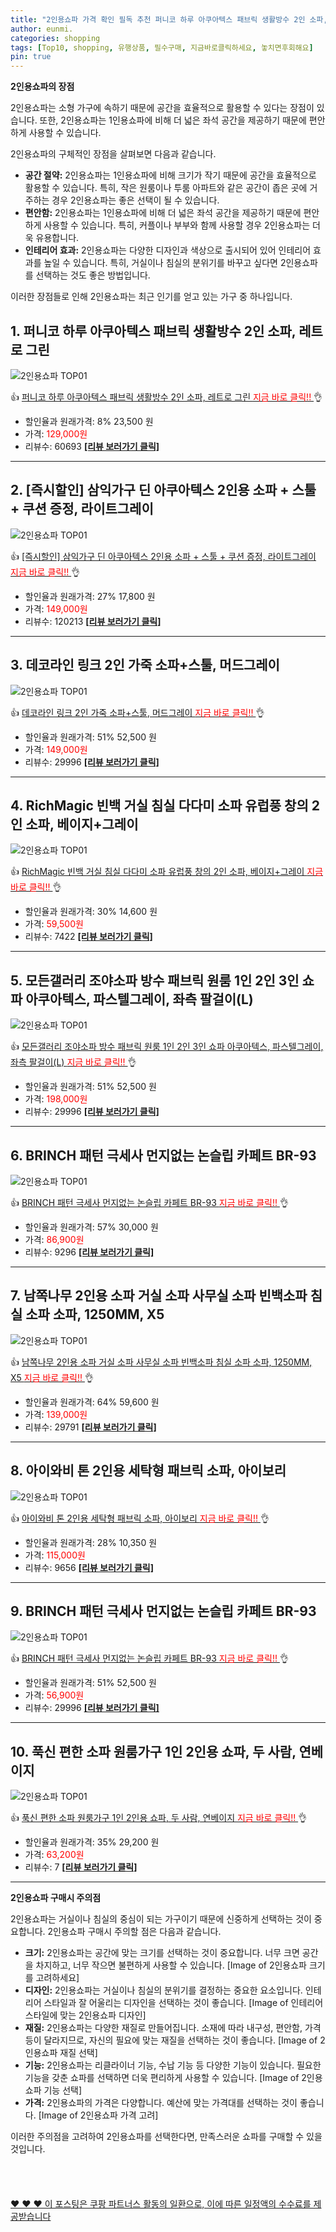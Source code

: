 ```yaml
---
title: "2인용쇼파 가격 확인 필독 추천 퍼니코 하루 아쿠아텍스 패브릭 생활방수 2인 소파, 레트로 그린 비교 장점 구매가이드"
author: eunmi.
categories: shopping
tags: [Top10, shopping, 유행상품, 필수구매, 지금바로클릭하세요, 놓치면후회해요]
pin: true
---
```

**2인용쇼파의 장점**

2인용쇼파는 소형 가구에 속하기 때문에 공간을 효율적으로 활용할 수 있다는 장점이 있습니다. 또한, 2인용쇼파는 1인용쇼파에 비해 더 넓은 좌석 공간을 제공하기 때문에 편안하게 사용할 수 있습니다.

2인용쇼파의 구체적인 장점을 살펴보면 다음과 같습니다.

* **공간 절약:** 2인용쇼파는 1인용쇼파에 비해 크기가 작기 때문에 공간을 효율적으로 활용할 수 있습니다. 특히, 작은 원룸이나 투룸 아파트와 같은 공간이 좁은 곳에 거주하는 경우 2인용쇼파는 좋은 선택이 될 수 있습니다.
* **편안함:** 2인용쇼파는 1인용쇼파에 비해 더 넓은 좌석 공간을 제공하기 때문에 편안하게 사용할 수 있습니다. 특히, 커플이나 부부와 함께 사용할 경우 2인용쇼파는 더욱 유용합니다.
* **인테리어 효과:** 2인용쇼파는 다양한 디자인과 색상으로 출시되어 있어 인테리어 효과를 높일 수 있습니다. 특히, 거실이나 침실의 분위기를 바꾸고 싶다면 2인용쇼파를 선택하는 것도 좋은 방법입니다.

이러한 장점들로 인해 2인용쇼파는 최근 인기를 얻고 있는 가구 중 하나입니다.

   

## 1. 퍼니코 하루 아쿠아텍스 패브릭 생활방수 2인 소파, 레트로 그린

![2인용쇼파 TOP01](https://thumbnail10.coupangcdn.com/thumbnails/remote/230x230ex/image/vendor_inventory/d0f0/ebfc44ab927ed2ce2ce75a25eb592d9aadfae8d8d97fea735502d662566a.jpg)


👍 [퍼니코 하루 아쿠아텍스 패브릭 생활방수 2인 소파, 레트로 그린 <font color=red> 지금 바로 클릭!! </font> ](https://link.coupang.com/re/AFFSDP?lptag=AF3617701&subid=GithubCoopas&pageKey=7449686425&traceid=V0-153&itemId=19391131320&vendorItemId=86502951971) 👌 


- 할인율과 원래가격: 8%  23,500   원
- 가격: <span style='color:red'>129,000원</span>
- 리뷰수: 60693  [**[리뷰 보러가기 클릭]**](https://link.coupang.com/re/AFFSDP?lptag=AF3617701&subid=GithubCoopas&pageKey=7449686425&traceid=V0-153&itemId=19391131320&vendorItemId=86502951971)

---


   

## 2. [즉시할인] 삼익가구 딘 아쿠아텍스 2인용 소파 + 스툴 + 쿠션 증정, 라이트그레이

![2인용쇼파 TOP01](https://thumbnail8.coupangcdn.com/thumbnails/remote/230x230ex/image/vendor_inventory/6e43/aa35a96ee589ffc9db43f6f7886e44020b19c9287e14a79986254a1f3529.jpg)


👍 [[즉시할인] 삼익가구 딘 아쿠아텍스 2인용 소파 + 스툴 + 쿠션 증정, 라이트그레이 <font color=red> 지금 바로 클릭!! </font> ](https://link.coupang.com/re/AFFSDP?lptag=AF3617701&subid=GithubCoopas&pageKey=7198907050&traceid=V0-153&itemId=18192018852&vendorItemId=80859245390) 👌 


- 할인율과 원래가격: 27%  17,800   원
- 가격: <span style='color:red'>149,000원</span>
- 리뷰수: 120213  [**[리뷰 보러가기 클릭]**](https://link.coupang.com/re/AFFSDP?lptag=AF3617701&subid=GithubCoopas&pageKey=7198907050&traceid=V0-153&itemId=18192018852&vendorItemId=80859245390)

---


   

## 3. 데코라인 링크 2인 가죽 소파+스툴, 머드그레이

![2인용쇼파 TOP01](https://thumbnail10.coupangcdn.com/thumbnails/remote/230x230ex/image/vendor_inventory/82a4/94a52e0ae77924875f8b677df9406dcff9eada3e536e5fea375cce80dffd.jpg)


👍 [데코라인 링크 2인 가죽 소파+스툴, 머드그레이 <font color=red> 지금 바로 클릭!! </font> ](https://link.coupang.com/re/AFFSDP?lptag=AF3617701&subid=GithubCoopas&pageKey=1204404666&traceid=V0-153&itemId=2190159638&vendorItemId=70184296073) 👌 


- 할인율과 원래가격: 51%  52,500   원
- 가격: <span style='color:red'>149,000원</span>
- 리뷰수: 29996  [**[리뷰 보러가기 클릭]**](https://link.coupang.com/re/AFFSDP?lptag=AF3617701&subid=GithubCoopas&pageKey=1204404666&traceid=V0-153&itemId=2190159638&vendorItemId=70184296073)

---


   

## 4. RichMagic 빈백 거실 침실 다다미 소파 유럽풍 창의 2인 소파, 베이지+그레이

![2인용쇼파 TOP01](https://thumbnail8.coupangcdn.com/thumbnails/remote/230x230ex/image/vendor_inventory/bd49/aec08e98ae8b926f72931c23bbe24570f060e4e9b9fdf12a773a9b8c3631.jpg)


👍 [RichMagic 빈백 거실 침실 다다미 소파 유럽풍 창의 2인 소파, 베이지+그레이 <font color=red> 지금 바로 클릭!! </font> ](https://link.coupang.com/re/AFFSDP?lptag=AF3617701&subid=GithubCoopas&pageKey=7663086472&traceid=V0-153&itemId=20420804710&vendorItemId=87512079087) 👌 


- 할인율과 원래가격: 30%  14,600   원
- 가격: <span style='color:red'>59,500원</span>
- 리뷰수: 7422  [**[리뷰 보러가기 클릭]**](https://link.coupang.com/re/AFFSDP?lptag=AF3617701&subid=GithubCoopas&pageKey=7663086472&traceid=V0-153&itemId=20420804710&vendorItemId=87512079087)

---


   

## 5. 모든갤러리 조야소파 방수 패브릭 원룸 1인 2인 3인 쇼파 아쿠아텍스, 파스텔그레이, 좌측 팔걸이(L)

![2인용쇼파 TOP01](https://thumbnail10.coupangcdn.com/thumbnails/remote/230x230ex/image/vendor_inventory/66ea/dbadbc7118a2e7b5ac2596b91ef8cb8eefeab3144dee10ee89c7dab0261e.jpg)


👍 [모든갤러리 조야소파 방수 패브릭 원룸 1인 2인 3인 쇼파 아쿠아텍스, 파스텔그레이, 좌측 팔걸이(L) <font color=red> 지금 바로 클릭!! </font> ](https://link.coupang.com/re/AFFSDP?lptag=AF3617701&subid=GithubCoopas&pageKey=7677820583&traceid=V0-153&itemId=20499431473&vendorItemId=86129376092) 👌 


- 할인율과 원래가격: 51%  52,500   원
- 가격: <span style='color:red'>198,000원</span>
- 리뷰수: 29996  [**[리뷰 보러가기 클릭]**](https://link.coupang.com/re/AFFSDP?lptag=AF3617701&subid=GithubCoopas&pageKey=7677820583&traceid=V0-153&itemId=20499431473&vendorItemId=86129376092)

---


   

## 6. BRINCH 패턴 극세사 먼지없는 논슬립 카페트 BR-93

![2인용쇼파 TOP01](https://thumbnail6.coupangcdn.com/thumbnails/remote/230x230ex/image/vendor_inventory/8256/90e8aa994de29d4a888a1020c7a87fccdbea7c47fc250a5623faebcca9d8.jpg)


👍 [BRINCH 패턴 극세사 먼지없는 논슬립 카페트 BR-93 <font color=red> 지금 바로 클릭!! </font> ](https://link.coupang.com/re/AFFSDP?lptag=AF3617701&subid=GithubCoopas&pageKey=6257618643&traceid=V0-153&itemId=12721550328&vendorItemId=85068043821) 👌 


- 할인율과 원래가격: 57%  30,000   원
- 가격: <span style='color:red'>86,900원</span>
- 리뷰수: 9296  [**[리뷰 보러가기 클릭]**](https://link.coupang.com/re/AFFSDP?lptag=AF3617701&subid=GithubCoopas&pageKey=6257618643&traceid=V0-153&itemId=12721550328&vendorItemId=85068043821)

---


   

## 7. 남쪽나무 2인용 소파 거실 소파 사무실 소파 빈백소파 침실 소파 소파, 1250MM, X5

![2인용쇼파 TOP01](https://thumbnail9.coupangcdn.com/thumbnails/remote/230x230ex/image/vendor_inventory/bda7/79e75b78a91840399ac4782bdda46cc86619dfd74af62911fb46b7a1f89d.jpg)


👍 [남쪽나무 2인용 소파 거실 소파 사무실 소파 빈백소파 침실 소파 소파, 1250MM, X5 <font color=red> 지금 바로 클릭!! </font> ](https://link.coupang.com/re/AFFSDP?lptag=AF3617701&subid=GithubCoopas&pageKey=7566333016&traceid=V0-153&itemId=19944830916&vendorItemId=87592822251) 👌 


- 할인율과 원래가격: 64%  59,600   원
- 가격: <span style='color:red'>139,000원</span>
- 리뷰수: 29791  [**[리뷰 보러가기 클릭]**](https://link.coupang.com/re/AFFSDP?lptag=AF3617701&subid=GithubCoopas&pageKey=7566333016&traceid=V0-153&itemId=19944830916&vendorItemId=87592822251)

---


   

## 8. 아이와비 톤 2인용 세탁형 패브릭 소파, 아이보리

![2인용쇼파 TOP01](https://thumbnail9.coupangcdn.com/thumbnails/remote/230x230ex/image/vendor_inventory/4729/b84d07ba82c4dd7eb801f3d286c335b89bfa5ee7efe27012aed2adc3dc10.jpg)


👍 [아이와비 톤 2인용 세탁형 패브릭 소파, 아이보리 <font color=red> 지금 바로 클릭!! </font> ](https://link.coupang.com/re/AFFSDP?lptag=AF3617701&subid=GithubCoopas&pageKey=7680185977&traceid=V0-153&itemId=20511493571&vendorItemId=85188940438) 👌 


- 할인율과 원래가격: 28%  10,350   원
- 가격: <span style='color:red'>115,000원</span>
- 리뷰수: 9656  [**[리뷰 보러가기 클릭]**](https://link.coupang.com/re/AFFSDP?lptag=AF3617701&subid=GithubCoopas&pageKey=7680185977&traceid=V0-153&itemId=20511493571&vendorItemId=85188940438)

---


   

## 9. BRINCH 패턴 극세사 먼지없는 논슬립 카페트 BR-93

![2인용쇼파 TOP01](https://thumbnail8.coupangcdn.com/thumbnails/remote/230x230ex/image/vendor_inventory/1aad/15ca7fde1ae94404fc061c92540d850f1f459488a28308b9f9cb3d997a88.jpg)


👍 [BRINCH 패턴 극세사 먼지없는 논슬립 카페트 BR-93 <font color=red> 지금 바로 클릭!! </font> ](https://link.coupang.com/re/AFFSDP?lptag=AF3617701&subid=GithubCoopas&pageKey=6257618643&traceid=V0-153&itemId=12721550205&vendorItemId=85068042453) 👌 


- 할인율과 원래가격: 51%  52,500   원
- 가격: <span style='color:red'>56,900원</span>
- 리뷰수: 29996  [**[리뷰 보러가기 클릭]**](https://link.coupang.com/re/AFFSDP?lptag=AF3617701&subid=GithubCoopas&pageKey=6257618643&traceid=V0-153&itemId=12721550205&vendorItemId=85068042453)

---


   

## 10. 푹신 편한 소파 원룸가구 1인 2인용 쇼파, 두 사람, 연베이지

![2인용쇼파 TOP01](https://thumbnail8.coupangcdn.com/thumbnails/remote/230x230ex/image/vendor_inventory/619e/291e1c689c7bea7ed47a117d38c36422b3df092a4ad6e058fb60d8a441cb.jpg)


👍 [푹신 편한 소파 원룸가구 1인 2인용 쇼파, 두 사람, 연베이지 <font color=red> 지금 바로 클릭!! </font> ](https://link.coupang.com/re/AFFSDP?lptag=AF3617701&subid=GithubCoopas&pageKey=7495912065&traceid=V0-153&itemId=19611164452&vendorItemId=87246521030) 👌 


- 할인율과 원래가격: 35%  29,200   원
- 가격: <span style='color:red'>63,200원</span>
- 리뷰수: 7  [**[리뷰 보러가기 클릭]**](https://link.coupang.com/re/AFFSDP?lptag=AF3617701&subid=GithubCoopas&pageKey=7495912065&traceid=V0-153&itemId=19611164452&vendorItemId=87246521030)

---
**2인용쇼파 구매시 주의점**

2인용쇼파는 거실이나 침실의 중심이 되는 가구이기 때문에 신중하게 선택하는 것이 중요합니다. 2인용쇼파 구매시 주의할 점은 다음과 같습니다.

* **크기:** 2인용쇼파는 공간에 맞는 크기를 선택하는 것이 중요합니다. 너무 크면 공간을 차지하고, 너무 작으면 불편하게 사용할 수 있습니다.
[Image of 2인용쇼파 크기를 고려하세요]
* **디자인:** 2인용쇼파는 거실이나 침실의 분위기를 결정하는 중요한 요소입니다. 인테리어 스타일과 잘 어울리는 디자인을 선택하는 것이 좋습니다.
[Image of 인테리어 스타일에 맞는 2인용쇼파 디자인]
* **재질:** 2인용쇼파는 다양한 재질로 만들어집니다. 소재에 따라 내구성, 편안함, 가격 등이 달라지므로, 자신의 필요에 맞는 재질을 선택하는 것이 좋습니다.
[Image of 2인용쇼파 재질 선택]
* **기능:** 2인용쇼파는 리클라이너 기능, 수납 기능 등 다양한 기능이 있습니다. 필요한 기능을 갖춘 쇼파를 선택하면 더욱 편리하게 사용할 수 있습니다.
[Image of 2인용쇼파 기능 선택]
* **가격:** 2인용쇼파의 가격은 다양합니다. 예산에 맞는 가격대를 선택하는 것이 좋습니다.
[Image of 2인용쇼파 가격 고려]

이러한 주의점을 고려하여 2인용쇼파를 선택한다면, 만족스러운 쇼파를 구매할 수 있을 것입니다.<br><br><br><br><br> [ ❤ ❤ ❤ 이 포스팅은 쿠팡 파트너스 활동의 일환으로, 이에 따른 일정액의 수수료를 제공받습니다](https://link.coupang.com/a/bcEFyh)